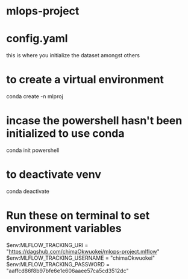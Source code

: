 # mlops-project

# config.yaml
this is where you initialize the dataset amongst others

# to create a virtual environment
conda create -n mlproj

# incase the powershell hasn't been initialized to use conda
conda init powershell

# to deactivate venv
conda deactivate

# Run these on terminal to set environment variables
$env:MLFLOW_TRACKING_URI = "https://dagshub.com/chimaOkwuokei/mlops-project.mlflow"
$env:MLFLOW_TRACKING_USERNAME = "chimaOkwuokei"        
$env:MLFLOW_TRACKING_PASSWORD = "aaffcd86f8b97bfe6e1e606aaee57ca5cd3512dc"